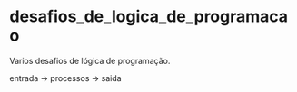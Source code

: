 # desafios_de_logica_de_programacao
Varios desafios de lógica de programação.

entrada -> processos -> saida
